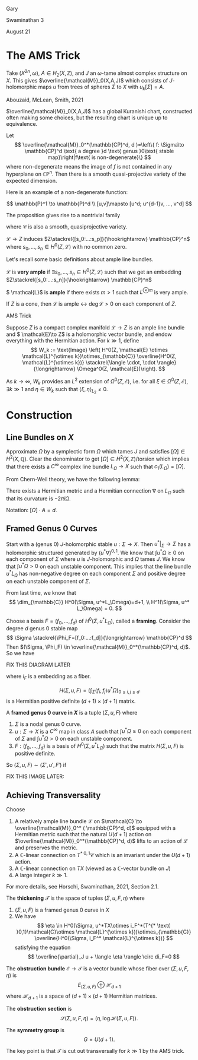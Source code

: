 <link href="../whirlwind.css" rel="stylesheet">

<whirlheader>
    <p>Gary</p>
    <p>Swaminathan 3</p>
    <p>August 21</p>
</whirlheader>

# The AMS Trick

Take $(X^{2n},\omega)$, $A\in H_2(X, \mathbb{Z})$, and $J$ an $\omega$-tame almost complex structure on $X$. This gives $\overline{\mathcal{M}}_0(X,A,J)$ which consists of $J$-holomorphic maps $u$ from trees of spheres $\Sigma$ to $X$ with $u_k[\Sigma]=A$.

<theorem>
<src>Abouzaid, McLean, Smith, 2021</src>

$\overline{\mathcal{M}}_0(X,A,J)$ has a global Kuranishi chart, constructed often making some choices, but the resulting chart is unique up to equivalence.

</theorem>

<proposition>

Let
$$
\overline{\mathcal{M}}_0^*(\mathbb{CP}^d, d )=\left\{ f: \Sigma\to \mathbb{CP}^d \text{ a degree }d \text{ genus }0\text{ stable map}\right|f\text{ is non-degenerate}\}
$$
where non-degenerate means the image of $f$ is not contained in any hyperplane on $\mathbb{CP}^n$. Then there is a smooth quasi-projective variety of the expected dimension. 

</proposition>

Here is an example of a non-degenerate function:

<example>

$$
\mathbb{P}^1 \to \mathbb{P}^d \\
[u,v]\mapsto [u^d; u^{d-1}v, ..., v^d]
$$

</example>

The proposition gives rise to a nontrivial family

<!-- \begin{tikzcd}
	{\mathcal{C}} & {\mathbb{CP}^d} \\
	{\overline{\mathcal{M}}_0^*(\mathbb{CP}^n, d)}
	\arrow[from=1-1, to=1-2]
	\arrow[from=1-1, to=2-1]
\end{tikzcd} -->

 where $\mathcal{C}$ is also a smooth, quasiprojective variety.

$\mathcal{L}\to Z$ induces $Z\stackrel{[s_0:...:s_p]}{\hookrightarrow} \mathbb{CP}^n$ where $s_0,...,s_n \in H^0(Z, \mathcal{L})$ with no common zero. 

Let's recall some basic definitions about ample line bundles. 

<definition>

$\mathcal{L}$ is **very ample** if $\exists s_0,...,s_n \in H^0(Z, \mathcal{L})$ such that we get an embedding $Z\stackrel{[s_0:...:s_n]}{\hookrightarrow} \mathbb{CP}^n$

</definition>

<definition>

$ \mathcal{L}$ is **ample** if there exists $m>1$ such that $L^{\otimes m}$ is very ample.

</definition>

If $Z$ is a cone, then $\mathcal{L}$ is ample $\leftrightarrow$ $\deg \mathcal{L}>0$ on each component of $Z$.

<lemma>
<src>AMS Trick</src>

Suppose $Z$ is a compact complex manifold $\mathcal{L}\to Z$ is an ample line bundle and $ \mathcal{E}\to Z$ is a holomorphic vector bundle, and endow everything with the Hermitian action. For $k\gg 1$, define 
$$
W_k := \text{Image} \left( H^0(Z, \mathcal{E} \otimes \mathcal{L}^{\otimes k})\otimes_{\mathbb{C}} \overline{H^0(Z, \mathcal{L}^{\otimes k})} \stackrel{\langle \cdot, \cdot \rangle}{\longrightarrow} \Omega^0(Z, \mathcal{E})\right).
$$

As $k\to \infty$, $W_k$ provides an $L^2$ extension of $\Omega^0(Z, \mathcal{E})$, i.e. for all $\xi \in \Omega^0(Z, \mathcal{E}), \exists k\gg 1$ and $\eta \in W_k$ such that $\langle \xi, \eta \rangle_{L_2}\neq 0$. 

</lemma>

# Construction 

## Line Bundles on $X$

Approximate $\Omega$ by a symplectic form $\Omega$ which tames $J$ and satisfies $[\Omega] \in H^2(X, \mathbb{Q})$. Clear the denominator to get $[\Omega] \in H^2(X, \mathbb{Z})/\text{torsion}$ which implies that there exists a $C^\infty$ complex line bundle $L_\Omega \to X$ such that $c_1(L_\Omega)=[\Omega]$.

From Chern-Weil theory, we have the following lemma:

<lemma>

There exists a Hermitian metric and a Hermitian connection $\nabla$ on $L_\Omega$ such that its curvature is $-2\pi i \Omega$.

</lemma>

Notation: $[\Omega]\cdot A=d$.

## Framed Genus 0 Curves 

Start with a (genus $0$) $J$-holomorphic stable $u:\Sigma\to X$. Then $u^*|_\Sigma \to \Sigma$ has a holomorphic structured generated by $(u^*\nabla)^{0,1}$. We know that $\int u^* \Omega \ge 0$ on each component of $\Sigma$ where $u$ is $J$-holomorphic and $\Omega$ tames $J$. We know that $\int u^*\Omega >0$ on each unstable component. This implies that the line bundle $u^*L_\Omega$ has non-negative degree on each component $\Sigma$ and positive degree on each unstable component of $\Sigma$.

From last time, we know that 
$$
\dim_{\mathbb{C}} H^0(\Sigma, u^*L_\Omega)=d+1, \\
H^1(\Sigma, u^* L_\Omega) = 0.
$$

Choose a basis $F=(f_0,...,f_d)$ of $H^0(\Sigma, u^*L_\Omega)$, called a **framing**. Consider the degree $d$ genus $0$ stable map 
$$
\Sigma \stackrel{\Phi_F=[f_0:...:f_d]}{\longrightarrow} \mathbb{CP}^d
$$
Then $(\Sigma, \Phi_F) \in \overline{\mathcal{M}}_0^*(\mathbb{CP}^d, d)$. So we have 

FIX THIS DIAGRAM LATER
<!-- \begin{tikzcd}
	\Sigma & {\mathcal{C}} & {\mathbb{CP}^d} \\
	{(\Sigma, \Phi_F)} & {\overline{\mathcal{M}}_0^*(\mathbb{CP}^d, d)}
	\arrow["{i_F}", hook, from=1-1, to=1-2]
	\arrow[from=1-1, to=2-1]
	\arrow[from=1-2, to=1-3]
	\arrow[from=1-2, to=2-2]
	\arrow["\in"{description}, no body, from=2-1, to=2-2]
\end{tikzcd} -->

where $i_F$ is a embedding as a fiber.

$$
H(\Sigma, u, F) = \left( \int_\Sigma \langle f_i, f_j \rangle u^*\Omega \right)_{0\le i, j \le d}
$$
is a Hermitian positive definite $(d+1)\times (d+1)$ matrix.

<definition>

A **framed genus 0 curve in $X$** is a tuple $(\Sigma, u,F)$ where 
1. $\Sigma$ is a nodal genus 0 curve.
2. $u: \Sigma \to X$ is a $C^\infty$ map in class $A$ such that $\int u^*\Omega \ge 0$ on each component of $\Sigma$ and $\int u^*\Omega > 0$ on each unstable component.
3. $F: (f_0,...,f_d)$ is a basis of $H^0(\Sigma, u^*L_\Omega)$ such that the matrix $H(\Sigma, u, F)$ is positive definite.

</definition>

So $(\Sigma, u, F)\sim (\Sigma',u', F')$ if 

FIX THIS IMAGE LATER:
<!-- \begin{tikzcd}
	\Sigma \\
	&& X \\
	{\Sigma'}
	\arrow["u", from=1-1, to=2-3]
	\arrow["\varphi"', from=1-1, to=3-1]
	\arrow["\cong", from=1-1, to=3-1]
	\arrow["{u'}"', from=3-1, to=2-3]
\end{tikzcd} -->

## Achieving Transversality 

Choose 
1. A relatively ample line bundle $\mathcal{L}$ on $\mathcal{C} \to \overline{\mathcal{M}}_0^* ( \mathbb{CP}^d, d)$ equipped with a Hermitian metric such that the natural $U(d+1)$ action on $\overline{\mathcal{M}}_0^*(\mathbb{CP}^d, d)$ lifts to an action of $\mathcal{L}$ and preserves the metric. 
2. A $\mathbb{C}$-linear connection on $T^{*\text{ }0,1} \mathcal{C}$ which is an invariant under the $U(d+1)$ action. 
3. A $\mathbb{C}$-linear connection on $TX$ (viewed as a $\mathbb{C}$-vector bundle on $J$)
4. A large integer $k\gg 1$.

For more details, see <src>Horschi, Swaminathan, 2021, Section 2.1</src>.

<proposition>

The **thickening** $\mathcal{T}$ is the space of tuples $(\Sigma, u, F, \eta)$ where 
1. $(\Sigma, u, F)$ is a framed genus $0$ curve in $X$
2. We have
    $$ 
    \eta \in H^0(\Sigma, u^*TX\otimes i_F^*(T^{* \text{ }0,1}\mathcal{C}\otimes \mathcal{L}^{\otimes k}))\otimes_{\mathbb{C}} \overline{H^0(\Sigma, i_F^* \mathcal{L}^{\otimes k})}
    $$
    satisfying the equation 
    $$
    \overline{\partial}_J u + \langle \eta \rangle \circ di_F=0
    $$

</proposition>

<proposition>

The **obstruction bundle** $\mathcal{E}\to \mathcal{T}$ is a vector bundle whose fiber over $(\Sigma, u, F, \eta)$ is 
$$
E_{(\Sigma, u, F)}\oplus \mathcal{H}_{d+1}
$$
where $\mathcal{H}_{d+1}$ is a space of $(d+1)\times (d+1)$ Hermitian matrices. 

</proposition>

<proposition>

The **obstruction section** is 
$$
\mathcal{S}(\Sigma, u, F, \eta)=(\eta, \log \mathcal{H}(\Sigma, u, F)).
$$

</proposition>

<proposition>

The **symmetry group** is 
$$
G=U(d+1).
$$

</proposition>

The key point is that $\mathcal{T}$ is cut out transversally for $k\gg 1$ by the AMS trick.
